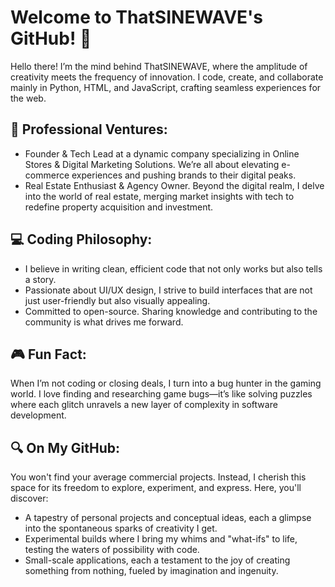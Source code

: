 # Welcome to ThatSINEWAVE's GitHub! 🌊

Hello there! I’m the mind behind ThatSINEWAVE, where the amplitude of creativity meets the frequency of innovation. I code, create, and collaborate mainly in Python, HTML, and JavaScript, crafting seamless experiences for the web.

## 🏢 Professional Ventures:

- Founder & Tech Lead at a dynamic company specializing in Online Stores & Digital Marketing Solutions. We’re all about elevating e-commerce experiences and pushing brands to their digital peaks.
- Real Estate Enthusiast & Agency Owner. Beyond the digital realm, I delve into the world of real estate, merging market insights with tech to redefine property acquisition and investment.

## 💻 Coding Philosophy:

- I believe in writing clean, efficient code that not only works but also tells a story.
- Passionate about UI/UX design, I strive to build interfaces that are not just user-friendly but also visually appealing.
- Committed to open-source. Sharing knowledge and contributing to the community is what drives me forward.

## 🎮 Fun Fact:

When I’m not coding or closing deals, I turn into a bug hunter in the gaming world. I love finding and researching game bugs—it’s like solving puzzles where each glitch unravels a new layer of complexity in software development.

## 🔍 On My GitHub:

You won't find your average commercial projects. Instead, I cherish this space for its freedom to explore, experiment, and express. Here, you'll discover:
- A tapestry of personal projects and conceptual ideas, each a glimpse into the spontaneous sparks of creativity I get.
- Experimental builds where I bring my whims and "what-ifs" to life, testing the waters of possibility with code.
- Small-scale applications, each a testament to the joy of creating something from nothing, fueled by imagination and ingenuity.
